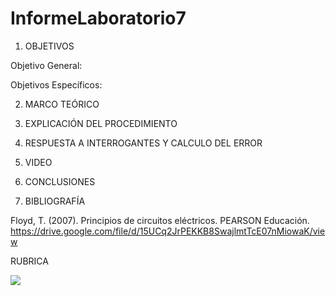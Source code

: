 # InformeLaboratorio7

1. OBJETIVOS

Objetivo General:

Objetivos Específicos:  

2. MARCO TEÓRICO 

3. EXPLICACIÓN DEL PROCEDIMIENTO

4. RESPUESTA A INTERROGANTES Y CALCULO DEL ERROR

5. VIDEO

6. CONCLUSIONES

7. BIBLIOGRAFÍA

Floyd, T. (2007). Principios de circuitos eléctricos. PEARSON Educación. https://drive.google.com/file/d/15UCq2JrPEKKB8SwajlmtTcE07nMiowaK/view

RUBRICA

![](https://github.com/doalulema/InformeLaboratorio/blob/main/Laboratorio.png)
